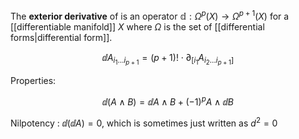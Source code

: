 The **exterior derivative** of is an operator $\mathbb{d}: \Omega^p(X) \to \Omega^{p+1}(X)$ for a [[differentiable manifold]] $X$ where $\Omega$ is the set of [[differential forms|differential form]].


$$
\dd{A}_{i_1 \dots i_{p+1}} = (p+1)! \cdot \partial_{[i_1} A_{i_2\dots i_{p+1}]}
$$

Properties:

$$
\dd{(A \wedge B)} = \dd{A} \wedge B + (-1)^p A \wedge \dd{B}
$$

Nilpotency
: $\dd{(\dd{A})} = 0$, which is sometimes just written as $d^2 = 0$